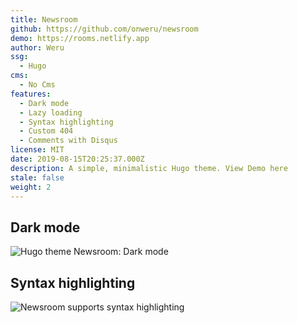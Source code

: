 ```yaml
---
title: Newsroom
github: https://github.com/onweru/newsroom
demo: https://rooms.netlify.app
author: Weru
ssg:
  - Hugo
cms:
  - No Cms
features:
  - Dark mode
  - Lazy loading
  - Syntax highlighting
  - Custom 404
  - Comments with Disqus
license: MIT
date: 2019-08-15T20:25:37.000Z
description: A simple, minimalistic Hugo theme. View Demo here
stale: false
weight: 2
---
```



## Dark mode

![Hugo theme Newsroom: Dark mode](/images/screenshots/newsroom-img/2022-03-23-06-55-21.jpg)

## Syntax highlighting

![Newsroom supports syntax highlighting](/images/screenshots/newsroom-img/2022-03-23-06-57-07.jpg)